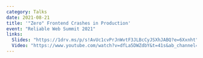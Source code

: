 ```yaml
---
category: Talks
date: 2021-08-21
title: '"Zero" Frontend Crashes in Production'
event: "Reliable Web Summit 2021"
links:
  Slides: "https://1drv.ms/p/s!AvUc1cvPrJnWvtF3JLBcCyJSXhJABQ?e=6Xxnht"
  Video: "https://www.youtube.com/watch?v=dfLa5DWZdbY&t=41s&ab_channel=ng-conf"
---
```

